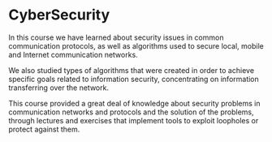 # CyberSecurity
In this course we have learned about security issues in common communication protocols, as well as algorithms used to secure local, mobile and Internet communication networks.

We also studied types of algorithms that were created in order to achieve specific goals related to information security, concentrating on information transferring over the network.

This course provided a great deal of knowledge about security problems in communication networks and protocols and the solution of the problems, through lectures and exercises that implement tools to exploit loopholes or protect against them.
